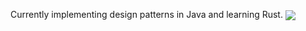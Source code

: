 Currently implementing design patterns in Java and learning Rust.
<a href="https://github.com/anuraghazra/github-readme-stats"><img align="center" src="https://github-readme-stats.vercel.app/api/top-langs/?username=iltermon&theme=dracula&hide_border=true" /></a>
